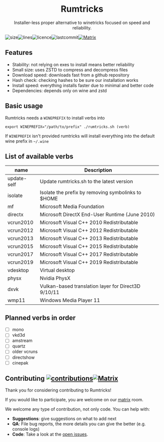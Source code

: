 <div align="center">
  <h1>Rumtricks</h1>
</div>

<p align="center">
  Installer-less proper alternative to winetricks focused on speed and reliability.
</p>

![size](https://img.shields.io/github/repo-size/goldenboy313/rumtricks)![lines](https://img.shields.io/tokei/lines/github/goldenboy313/rumtricks)![licence](https://img.shields.io/github/license/goldenboy313/rumtricks)![lastcommit](https://img.shields.io/github/last-commit/goldenboy313/rumtricks)[![Matrix](https://matrix.to/img/matrix-badge.svg)](https://matrix.to/#/!SlYhhmreXjJylcsjfn:tedomum.net?via=matrix.org&via=tedomum.net)

## Features

* Stability: not relying on exes to install means better reliability
* Small size: uses ZSTD to compress and decompress files
* Download speed: downloads fast from a github repository
* Hash check: checking hashes to be sure our installation works
* Install speed: everything installs faster due to minimal and better code
* Dependencies: depends only on wine and zstd

## Basic usage

Rumtricks needs a `WINEPREFIX` to install verbs into

`export WINEPREFIX="/path/to/prefix" ./rumtricks.sh (verb)`

If `WINEPREFIX` isn't provided rumtricks will install everything into the default wine prefix in `~/.wine`


## List of available verbs

name | Description
--- | ---
update-self | Update rumtricks.sh to the latest version
isolate | Isolate the prefix by removing symbolinks to $HOME
mf | Microsoft Media Foundation
directx | Microsoft DirectX End-User Runtime (June 2010)
vcrun2010 | Microsoft Visual C++ 2010 Redistributable
vcrun2012 | Microsoft Visual C++ 2012 Redistributable
vcrun2013 | Microsoft Visual C++ 2013 Redistributable
vcrun2015 | Microsoft Visual C++ 2015 Redistributable
vcrun2017 | Microsoft Visual C++ 2017 Redistributable
vcrun2019 | Microsoft Visual C++ 2019 Redistributable
vdesktop | Virtual desktop
physx | Nvidia PhysX
dxvk | Vulkan-based translation layer for Direct3D 9/10/11
wmp11 | Windows Media Player 11

## Planned verbs in order

* [ ] mono
* [ ] vkd3d
* [ ] amstream
* [ ] quartz
* [ ] older vcruns
* [ ] directshow
* [ ] cinepak

## Contributing [![contributions](https://img.shields.io/badge/contributions-welcome-brightgreen.svg?style=flat)](https://github.com/goldenboy313/rumtricks/issues)[![Matrix](https://matrix.to/img/matrix-badge.svg)](https://matrix.to/#/!SlYhhmreXjJylcsjfn:tedomum.net?via=matrix.org&via=tedomum.net)

Thank you for considering contributing to Rumtricks!

If you would like to participate, you are welcome on our [matrix](https://matrix.to/#/!SlYhhmreXjJylcsjfn:tedomum.net?via=matrix.org&via=envs.net&via=tedomum.net) room.

We welcome any type of contribution, not only code. You can help with:
- **Suggestions**: give suggestions on what to add next
- **QA**: File bug reports, the more details you can give the better (e.g. console logs)
- **Code**: Take a look at the [open issues](https://github.com/goldenboy313/rumtricks/issues).